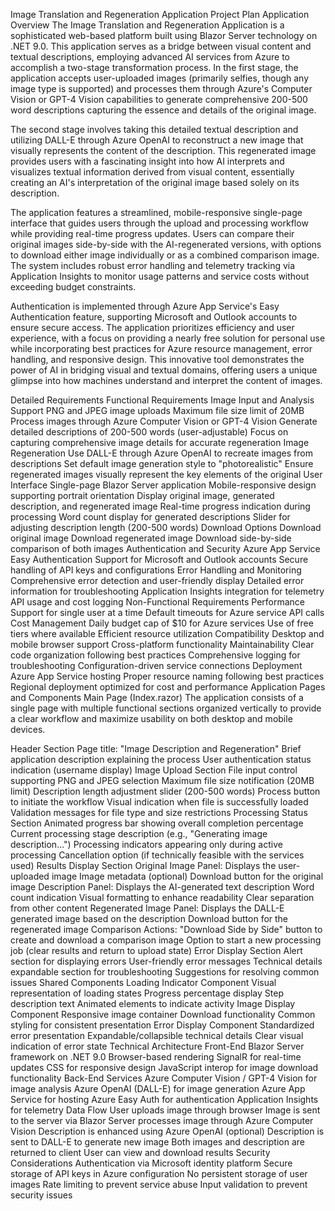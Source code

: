 Image Translation and Regeneration Application Project Plan
Application Overview
The Image Translation and Regeneration Application is a sophisticated web-based platform built using Blazor Server technology on .NET 9.0. This application serves as a bridge between visual content and textual descriptions, employing advanced AI services from Azure to accomplish a two-stage transformation process. In the first stage, the application accepts user-uploaded images (primarily selfies, though any image type is supported) and processes them through Azure's Computer Vision or GPT-4 Vision capabilities to generate comprehensive 200-500 word descriptions capturing the essence and details of the original image.

The second stage involves taking this detailed textual description and utilizing DALL-E through Azure OpenAI to reconstruct a new image that visually represents the content of the description. This regenerated image provides users with a fascinating insight into how AI interprets and visualizes textual information derived from visual content, essentially creating an AI's interpretation of the original image based solely on its description.

The application features a streamlined, mobile-responsive single-page interface that guides users through the upload and processing workflow while providing real-time progress updates. Users can compare their original images side-by-side with the AI-regenerated versions, with options to download either image individually or as a combined comparison image. The system includes robust error handling and telemetry tracking via Application Insights to monitor usage patterns and service costs without exceeding budget constraints.

Authentication is implemented through Azure App Service's Easy Authentication feature, supporting Microsoft and Outlook accounts to ensure secure access. The application prioritizes efficiency and user experience, with a focus on providing a nearly free solution for personal use while incorporating best practices for Azure resource management, error handling, and responsive design. This innovative tool demonstrates the power of AI in bridging visual and textual domains, offering users a unique glimpse into how machines understand and interpret the content of images.

Detailed Requirements
Functional Requirements
Image Input and Analysis
Support PNG and JPEG image uploads
Maximum file size limit of 20MB
Process images through Azure Computer Vision or GPT-4 Vision
Generate detailed descriptions of 200-500 words (user-adjustable)
Focus on capturing comprehensive image details for accurate regeneration
Image Regeneration
Use DALL-E through Azure OpenAI to recreate images from descriptions
Set default image generation style to "photorealistic"
Ensure regenerated images visually represent the key elements of the original
User Interface
Single-page Blazor Server application
Mobile-responsive design supporting portrait orientation
Display original image, generated description, and regenerated image
Real-time progress indication during processing
Word count display for generated descriptions
Slider for adjusting description length (200-500 words)
Download Options
Download original image
Download regenerated image
Download side-by-side comparison of both images
Authentication and Security
Azure App Service Easy Authentication
Support for Microsoft and Outlook accounts
Secure handling of API keys and configurations
Error Handling and Monitoring
Comprehensive error detection and user-friendly display
Detailed error information for troubleshooting
Application Insights integration for telemetry
API usage and cost logging
Non-Functional Requirements
Performance
Support for single user at a time
Default timeouts for Azure service API calls
Cost Management
Daily budget cap of $10 for Azure services
Use of free tiers where available
Efficient resource utilization
Compatibility
Desktop and mobile browser support
Cross-platform functionality
Maintainability
Clear code organization following best practices
Comprehensive logging for troubleshooting
Configuration-driven service connections
Deployment
Azure App Service hosting
Proper resource naming following best practices
Regional deployment optimized for cost and performance
Application Pages and Components
Main Page (Index.razor)
The application consists of a single page with multiple functional sections organized vertically to provide a clear workflow and maximize usability on both desktop and mobile devices.

Header Section
Page title: "Image Description and Regeneration"
Brief application description explaining the process
User authentication status indication (username display)
Image Upload Section
File input control supporting PNG and JPEG selection
Maximum file size notification (20MB limit)
Description length adjustment slider (200-500 words)
Process button to initiate the workflow
Visual indication when file is successfully loaded
Validation messages for file type and size restrictions
Processing Status Section
Animated progress bar showing overall completion percentage
Current processing stage description (e.g., "Generating image description...")
Processing indicators appearing only during active processing
Cancellation option (if technically feasible with the services used)
Results Display Section
Original Image Panel:
Displays the user-uploaded image
Image metadata (optional)
Download button for the original image
Description Panel:
Displays the AI-generated text description
Word count indication
Visual formatting to enhance readability
Clear separation from other content
Regenerated Image Panel:
Displays the DALL-E generated image based on the description
Download button for the regenerated image
Comparison Actions:
"Download Side by Side" button to create and download a comparison image
Option to start a new processing job (clear results and return to upload state)
Error Display Section
Alert section for displaying errors
User-friendly error messages
Technical details expandable section for troubleshooting
Suggestions for resolving common issues
Shared Components
Loading Indicator Component
Visual representation of loading states
Progress percentage display
Step description text
Animated elements to indicate activity
Image Display Component
Responsive image container
Download functionality
Common styling for consistent presentation
Error Display Component
Standardized error presentation
Expandable/collapsible technical details
Clear visual indication of error state
Technical Architecture
Front-End
Blazor Server framework on .NET 9.0
Browser-based rendering
SignalR for real-time updates
CSS for responsive design
JavaScript interop for image download functionality
Back-End Services
Azure Computer Vision / GPT-4 Vision for image analysis
Azure OpenAI (DALL-E) for image generation
Azure App Service for hosting
Azure Easy Auth for authentication
Application Insights for telemetry
Data Flow
User uploads image through browser
Image is sent to the server via Blazor
Server processes image through Azure Computer Vision
Description is enhanced using Azure OpenAI (optional)
Description is sent to DALL-E to generate new image
Both images and description are returned to client
User can view and download results
Security Considerations
Authentication via Microsoft identity platform
Secure storage of API keys in Azure configuration
No persistent storage of user images
Rate limiting to prevent service abuse
Input validation to prevent security issues
